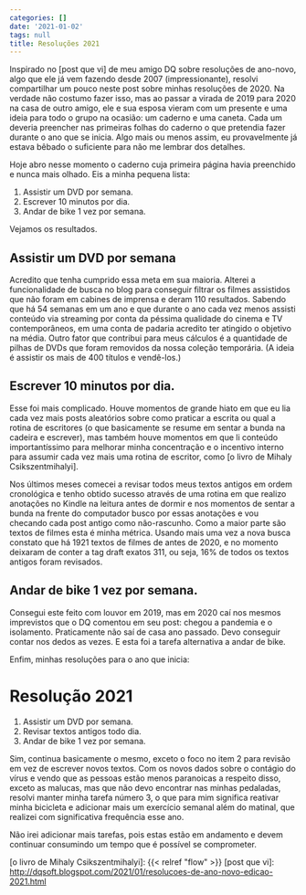 ```yaml
---
categories: []
date: '2021-01-02'
tags: null
title: Resoluções 2021
---
```


Inspirado no [post que vi] de meu amigo DQ sobre resoluções de ano-novo, algo que ele já vem fazendo desde 2007 (impressionante), resolvi compartilhar um pouco neste post sobre minhas resoluções de 2020. Na verdade não costumo fazer isso, mas ao passar a virada de 2019 para 2020 na casa de outro amigo, ele e sua esposa vieram com um presente e uma ideia para todo o grupo na ocasião: um caderno e uma caneta. Cada um deveria preencher nas primeiras folhas do caderno o que pretendia fazer durante o ano que se inicia. Algo mais ou menos assim, eu provavelmente já estava bêbado o suficiente para não me lembrar dos detalhes.

Hoje abro nesse momento o caderno cuja primeira página havia preenchido e nunca mais olhado. Eis a minha pequena lista:

 1. Assistir um DVD por semana.
 2. Escrever 10 minutos por dia.
 3. Andar de bike 1 vez por semana.

Vejamos os resultados.

## Assistir um DVD por semana

Acredito que tenha cumprido essa meta em sua maioria. Alterei a funcionalidade de busca no blog para conseguir filtrar os filmes assistidos que não foram em cabines de imprensa e deram 110 resultados. Sabendo que há 54 semanas em um ano e que durante o ano cada vez menos assisti conteúdo via streaming por conta da péssima qualidade do cinema e TV contemporâneos, em uma conta de padaria acredito ter atingido o objetivo na média. Outro fator que contribui para meus cálculos é a quantidade de pilhas de DVDs que foram removidos da nossa coleção temporária. (A ideia é assistir os mais de 400 títulos e vendê-los.)

## Escrever 10 minutos por dia.

Esse foi mais complicado. Houve momentos de grande hiato em que eu lia cada vez mais posts aleatórios sobre como praticar a escrita ou qual a rotina de escritores (o que basicamente se resume em sentar a bunda na cadeira e escrever), mas também houve momentos em que li conteúdo importantíssimo para melhorar minha concentração e o incentivo interno para assumir cada vez mais uma rotina de escritor, como [o livro de Mihaly Csikszentmihalyi].

Nos últimos meses comecei a revisar todos meus textos antigos em ordem cronológica e tenho obtido sucesso através de uma rotina em que realizo anotações no Kindle na leitura antes de dormir e nos momentos de sentar a bunda na frente do computador busco por essas anotações e vou checando cada post antigo como não-rascunho. Como a maior parte são textos de filmes esta é minha métrica. Usando mais uma vez a nova busca constato que há 1921 textos de filmes de antes de 2020, e no momento deixaram de conter a tag draft exatos 311, ou seja, 16% de todos os textos antigos foram revisados.

## Andar de bike 1 vez por semana.

Consegui este feito com louvor em 2019, mas em 2020 caí nos mesmos imprevistos que o DQ comentou em seu post: chegou a pandemia e o isolamento. Praticamente não saí de casa ano passado. Devo conseguir contar nos dedos as vezes. E esta foi a tarefa alternativa a andar de bike.

Enfim, minhas resoluções para o ano que inicia:

# Resolução 2021

 1. Assistir um DVD por semana.
 2. Revisar textos antigos todo dia.
 3. Andar de bike 1 vez por semana.

Sim, continua basicamente o mesmo, exceto o foco no item 2 para revisão em vez de escrever novos textos. Com os novos dados sobre o contágio do vírus e vendo que as pessoas estão menos paranoicas a respeito disso, exceto as malucas, mas que não devo encontrar nas minhas pedaladas, resolvi manter minha tarefa número 3, o que para mim significa reativar minha bicicleta e adicionar mais um exercício semanal além do matinal, que realizei com significativa frequência esse ano.

Não irei adicionar mais tarefas, pois estas estão em andamento e devem continuar consumindo um tempo que é possível se comprometer.

[o livro de Mihaly Csikszentmihalyi]: {{< relref "flow" >}}
[post que vi]: http://dqsoft.blogspot.com/2021/01/resolucoes-de-ano-novo-edicao-2021.html